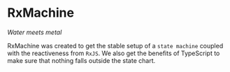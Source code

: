 # RxMachine

_Water meets metal_

RxMachine was created to get the stable setup of a `state machine` coupled with the reactiveness from `RxJS`. We also get the benefits of TypeScript to make sure that nothing falls outside the state chart.
